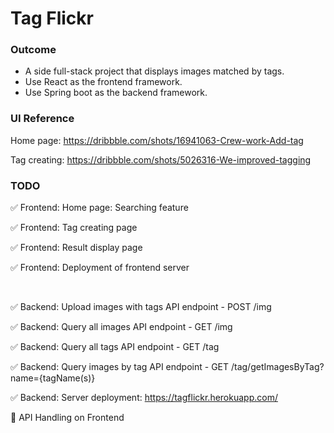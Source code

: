 # Tag Flickr



### Outcome

- A side full-stack project that displays images matched by tags.
- Use React as the frontend framework.
- Use Spring boot as the backend framework.

 

### UI Reference 

Home page: https://dribbble.com/shots/16941063-Crew-work-Add-tag

Tag creating: https://dribbble.com/shots/5026316-We-improved-tagging



### TODO 

✅ Frontend:	 Home page: Searching feature

✅ Frontend:	 Tag creating page

✅ Frontend:	 Result display page

✅ Frontend:	 Deployment of frontend server  

<br>

✅ Backend:	  Upload images with tags API endpoint - POST /img

✅ Backend:	  Query all images API endpoint - GET /img

✅ Backend:	  Query all tags API endpoint - GET /tag

✅ Backend:	  Query images by tag API endpoint - GET /tag/getImagesByTag?name={tagName(s)}

✅ Backend:    Server deployment: https://tagflickr.herokuapp.com/

🔲 API Handling on Frontend
